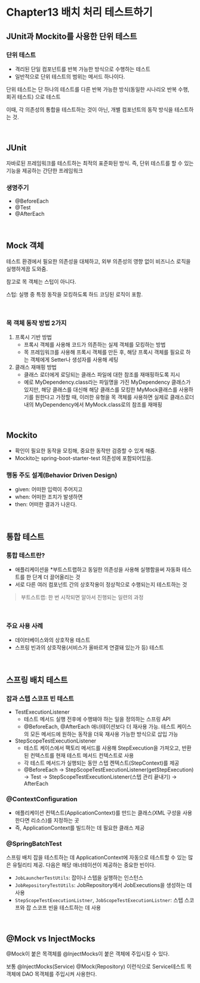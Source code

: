# Chapter13 배치 처리 테스트하기

## JUnit과 Mockito를 사용한 단위 테스트

### 단위 테스트

- 격리된 단일 컴포넌트를 반복 가능한 방식으로 수행하는 테스트
- 일반적으로 단위 테스트의 범위는 메서드 하나이다.

단위 테스트는 단 하나의 테스트를 다른 반복 가능한 방식(동일한 시나리오 반복 수행, 회귀 테스트) 으로 테스트

이때, 각 의존성의 통합을 테스트하는 것이 아닌, 개별 컴포넌트의 동작 방식을 테스트하는 것.

</br >

## JUnit

자바로된 프레임워크를 테스트하는 최적의 표준화된 방식. 즉, 단위 테스트를 할 수 있는 기능을 제공하는 간단한 프레임워크

### 생명주기

- @BeforeEach
- @Test
- @AfterEach

</br >

## Mock 객체

테스트 환경에서 필요한 의존성을 대체하고, 외부 의존성의 영향 없이 비즈니스 로직을 실행하게끔 도와줌.

참고로 목 객체는 스텁이 아니다. 

스텁: 실행 중 특정 동작을 모킹하도록 하드 코딩된 로직이 포함.

</br >

### 목 객체 동작 방법 2가지

1. 프록시 기반 방법
   - 프록시 객체를 사용해 코드가 의존하는 실제 객체를 모킹하는 방법
   - 목 프레임워크를 사용해 프록시 객체를 만든 후, 해당 프록시 객체를 필요로 하는 객체에게 Setter나 생성자를 사용해 세팅
2. 클래스 재매핑 방법
   - 클래스 로더에게 로딩되는 클래스 파일에 대한 참조를 재매핑하도록 지시
   - 예로 MyDependency.class라는 파일명을 가진 MyDependency 클래스가 있지만, 해당 클래스를 대신해 해당 클래스를 모킹한 MyMock클래스를 사용하기를 원한다고 가정할 때, 이러한 유형을 목 객체를 사용하면 실제로 클래스로더 내의 MyDependency에서 MyMock.class로의 참조를 재매핑

</br >

## Mockito

- 확인이 필요한 동작을 모킹해, 중요한 동작만 검증할 수 있게 해줌.
- Mockito는 spring-boot-starter-test 의존성에 포함되어있음.



### 행동 주도 설계(Behavior Driven Design)

- given: 어떠한 입력이 주어지고
- when: 어떠한 조치가 발생하면
- then: 어떠한 결과가 나온다.

</br >

## 통합 테스트

### 통합 테스트란?

- 애플리케이션을 *부트스트랩하고 동일한 의존성을 사용해 실행함을써 자동화 테스트를 한 단계 더 끌어올리는 것
- 서로 다른 여러 컴포넌트 간의 상호작용이 정상적으로 수행되는지 테스트하는 것

> 부트스트랩: 한 번 시작되면 알아서 진행되는 일련의 과정

</br >

### 주요 사용 사례

- 데이터베이스와의 상호작용 테스트
- 스프링 빈과의 상호작용(서비스가 올바르게 연결돼 있는가 등) 테스트

</br >

## 스프링 배치 테스트

### 잡과 스텝 스코프 빈 테스트

- TestExecutionListener
  - 테스트 메서드 실행 전후에 수행돼야 하는 일을 정의하는 스프링 API
  - @BeforeEach, @AfterEach 애너테이션보다 더 재사용 가능. 테스트 케이스의 모든 메서드에 원하는 동작을 더욱 재사용 가능한 방식으로 삽입 가능
- StepScopeTestExecutionListener
  - 테스트 케이스에서 팩토리 메서드를 사용해 StepExecution을 가져오고, 반환된 컨텍스트를 현재 테스트 메서드 컨텍스트로 사용
  - 각 테스트 메서드가 실행되는 동안 스텝 켄텍스트(StepContext)를 제공
  - @BeforeEach -> StepScopeTestExecutionListener(getStepExecution) -> Test -> StepScopeTestExecutionListener(스텝 관리 끝내기) -> AfterEach

### @ContextConfiguration

- 애플리케이션 컨텍스트(ApplicationContext)를 만드는 클래스(XML 구성을 사용한다면 리소스)를 지정하는 곳
- 즉, ApplicationContext를 빌드하는 데 필요한 클래스 제공

### @SpringBatchTest

스프링 배치 잡을 테스트하는 데 ApplicationContext에 자동으로 테스트할 수 있는 많은 유틸리티 제공. 다음은 해당 애너테이션이 제공하는 중요한 빈이다.

- `JobLauncherTestUtils`: 잡이나 스텝을 실행하는 인스턴스
- `JobRepositoryTestUtils`: JobRepository에서 JobExecutions을 생성하는 데 사용
- `StepScopeTestExecutionListner`, `JobScopeTestExecutionListner`: 스텝 스코프와 잡 스코프 빈을 테스트하는 데 사용



</br >

## @Mock vs InjectMocks

@Mock이 붙은 목객체를 @InjectMocks이 붙은 객체에 주입시킬 수 있다.

보통 @InjectMocks(Service) @Mock(Repository) 이런식으로 Service테스트 목객체에 DAO 목객체를 주입시켜 사용한다.

